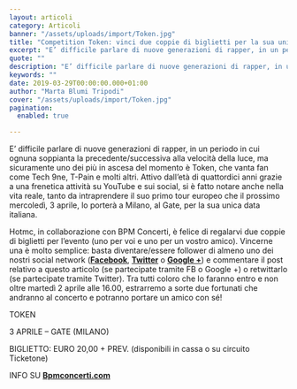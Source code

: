 ```yaml
---
layout: articoli
category: Articoli
banner: "/assets/uploads/import/Token.jpg"
title: "Competition Token: vinci due coppie di biglietti per la sua unica data italiana!"
excerpt: "E’ difficile parlare di nuove generazioni di rapper, in un periodo in cui ognuna soppianta la precedente/successiva alla velocità della luce, ma sicuramente uno dei più in ascesa del momento è Token, che vanta fan come Tech 9ne, T-Pain e molti altri. Attivo dall’età di quattordici anni grazie a una frenetica attività su YouTube e [&hellip"
quote: ""
description: "E’ difficile parlare di nuove generazioni di rapper, in un periodo in cui ognuna soppianta la precedente/successiva alla velocità della luce, ma sicuramente uno dei più in ascesa del momento è Token, che vanta fan come Tech 9ne, T-Pain e molti altri. Attivo dall’età di quattordici anni grazie a una frenetica attività su YouTube e [&hellip"
keywords: ""
date: 2019-03-29T00:00:00.000+01:00
author: "Marta Blumi Tripodi"
cover: "/assets/uploads/import/Token.jpg"
pagination:
  enabled: true

---
```


E’ difficile parlare di nuove generazioni di rapper, in un periodo in cui ognuna soppianta la precedente/successiva alla velocità della luce, ma sicuramente uno dei più in ascesa del momento è Token, che vanta fan come Tech 9ne, T-Pain e molti altri. Attivo dall’età di quattordici anni grazie a una frenetica attività su YouTube e sui social, si è fatto notare anche nella vita reale, tanto da intraprendere il suo primo tour europeo che il prossimo mercoledì, 3 aprile, lo porterà a Milano, al Gate, per la sua unica data italiana.

Hotmc, in collaborazione con BPM Concerti, è felice di regalarvi due coppie di biglietti per l’evento (uno per voi e uno per un vostro amico). Vincerne una è molto semplice: basta diventare/essere follower di almeno uno dei nostri social network ([**Facebook**](https://www.facebook.com/hotmcmag "https://www.facebook.com/hotmcmag"), [**Twitter**](https://twitter.com/hotmcmag "https://twitter.com/hotmcmag") o **[Google +](https://plus.google.com/u/0/111205470567886985739/posts "https://plus.google.com/u/0/111205470567886985739/posts")**) e commentare il post relativo a questo articolo (se partecipate tramite FB o Google +) o retwittarlo (se partecipate tramite Twitter). Tra tutti coloro che lo faranno entro e non oltre martedì 2 aprile alle 16.00, estrarremo a sorte due fortunati che andranno al concerto e potranno portare un amico con sé!

TOKEN

3 APRILE – GATE (MILANO)

BIGLIETTO: EURO 20,00 + PREV. (disponibili in cassa o su circuito Ticketone)

INFO SU [**Bpmconcerti.com**](http://www.bpmconcerti.com)
